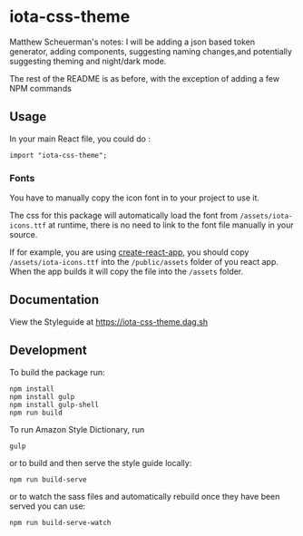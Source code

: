 # iota-css-theme

Matthew Scheuerman's notes: I will be adding a json based token generator, adding components, suggesting naming changes,and potentially suggesting theming and night/dark mode. 

The rest of the README is as before, with the exception of adding a few NPM commands 

## Usage

In your main React file, you could do :

```shell
import "iota-css-theme";
```

### Fonts

You have to manually copy the icon font in to your project to use it.

The css for this package will automatically load the font from `/assets/iota-icons.ttf` at runtime, there is no need to link to the font file manually in your source.

If for example, you are using [create-react-app](https://github.com/facebook/create-react-app), you should copy `/assets/iota-icons.ttf` into the `/public/assets` folder of you react app. When the app builds it will copy the file into the `/assets` folder.

## Documentation

View the Styleguide at <https://iota-css-theme.dag.sh>

## Development

To build the package run:

```shell
npm install
npm install gulp
npm install gulp-shell
npm run build
```

To run Amazon Style Dictionary, run

```shell
gulp
```

or to build and then serve the style guide locally:


```shell
npm run build-serve
```

or to watch the sass files and automatically rebuild once they have been served you can use:

```shell
npm run build-serve-watch
```
